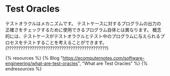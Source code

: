 # Test Oracles

テストオラクルはメカニズムです。
テストケースに対するプログラムの出力の正確さをチェックするために使用できるプログラム自体とは異なります。
概念的には、テストケースがテストオラクルとテスト中のプログラムに与えられるプロセスをテストすることを考えることができます。
(????????????????????????????????????????????)


{% resources %}
  {% Blog "https://ecomputernotes.com/software-engineering/what-are-test-oracles", "What are Test Oracles" %}
{% endresources %}
